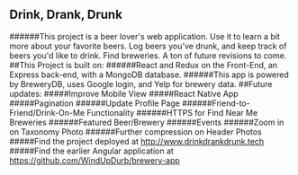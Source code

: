 ## Drink, Drank, Drunk
######This project is a beer lover's web application. Use it to learn a bit more about your favorite beers. Log beers you've drunk, and keep track of beers you'd like to drink. Find breweries. A ton of future revisions to come.
##This Project is built on:
######React and Redux on the Front-End, an Express back-end, with a MongoDB database.
######This app is powered by BreweryDB, uses Google login, and Yelp for brewery data.
##Future updates:
#####Improve Mobile View
#####React Native App
#####Pagination
######Update Profile Page
######Friend-to-Friend/Drink-On-Me Functionality
######HTTPS for Find Near Me Breweries
######Featured Beer/Brewery
######Events
######Zoom in on Taxonomy Photo
######Further compression on Header Photos
#####Find the project deployed at http://www.drinkdrankdrunk.tech
#####Find the earlier Angular application at https://github.com/WindUpDurb/brewery-app
